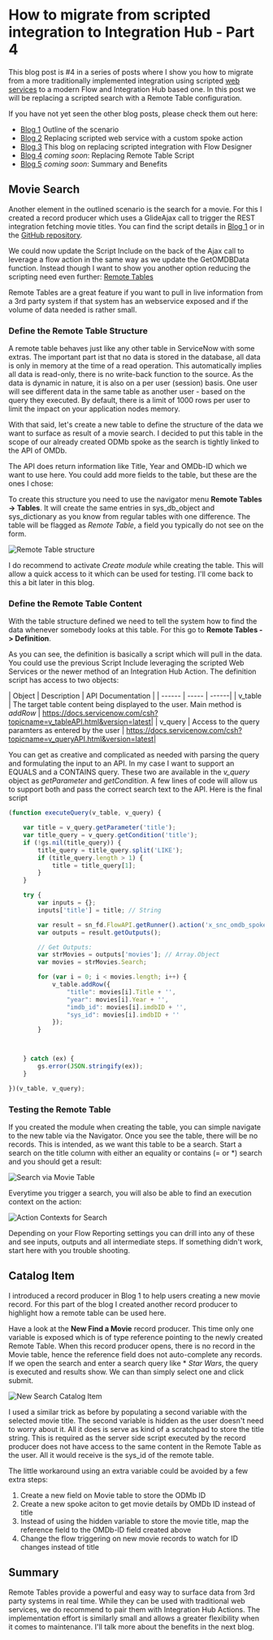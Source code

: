# How to migrate from scripted integration to Integration Hub - Part 4

<!-- Published URL
https://www.servicenow.com/community/automation-engine-blog/how-to-migrate-from-scripted-integration-to-integration-hub-part/ba-p/2689736
-->

This blog post is #4 in a series of posts where I show you how to migrate from a more traditionally implemented integration using scripted [web services](https://docs.servicenow.com/bundle/utah-api-reference/page/integrate/web-services/reference/r_AvailableWebServices.html) to a modern Flow and Integration Hub based one. In this post we will be replacing a scripted search with a Remote Table configuration.

If you have not yet seen the other blog posts, please check them out here:
- [Blog 1](https://www.servicenow.com/community/automation-engine-blog/how-to-migrate-from-scripted-integration-to-integration-hub-part/ba-p/2675520) Outline of the scenario
- [Blog 2](***URL***) Replacing scripted web service with a custom spoke action
- [Blog 3](***URL***) This blog on replacing scripted integration with Flow Designer
- [Blog 4](***URL***) _coming soon_: Replacing Remote Table Script
- [Blog 5](***URL***) _coming soon_: Summary and Benefits

## Movie Search

Another element in the outlined scenario is the search for a movie. For this I created a record producer which uses a GlideAjax call to trigger the REST integration fetching movie titles. You can find the script details in [Blog 1](https://www.servicenow.com/community/automation-engine-blog/how-to-migrate-from-scripted-integration-to-integration-hub-part/ba-p/2675520) or in the [GitHub repository](https://github.com/phifogg/now_movie).

We could now update the Script Include on the back of the Ajax call to leverage a flow action in the same way as we update the GetOMDBData function. Instead though I want to show you another option reducing the scripting need even further: [Remote Tables](https://docs.servicenow.com/csh?topicname=remote-tables.html&version=latest)

Remote Tables are a great feature if you want to pull in live information from a 3rd party system if that system has an webservice exposed and if the volume of data needed is rather small.

### Define the Remote Table Structure

A remote table behaves just like any other table in ServiceNow with some extras. The important part ist that no data is stored in the database, all data is only in memory at the time of a read operation. This automatically implies all data is read-only, there is no write-back function to the source. As the data is dynamic in nature, it is also on a per user (session) basis. One user will see different data in the same table as another user - based on the query they executed. By default, there is a limit of 1000 rows per user to limit the impact on your application nodes memory.

With that said, let's create a new table to define the structure of the data we want to surface as result of a movie search. I decided to put this table in the scope of our already created ODMb spoke as the search is tightly linked to the API of OMDb.

The API does return information like Title, Year and OMDb-ID which we want to use here. You could add more fields to the table, but these are the ones I chose:

To create this structure you need to use the navigator menu **Remote Tables -> Tables**. It will create the same entries in sys_db_object and sys_dictionary as you know from regular tables with one difference. The table will be flagged as *Remote Table*, a field you typically do not see on the form.

![Remote Table structure](blog4_images/movie_table.png)

I do recommend to activate *Create module* while creating the table. This will allow  a quick access to it which can be used for testing. I'll come back to this a bit later in this blog.

### Define the Remote Table Content

With the table structure defined we need to tell the system how to find the data whenever somebody looks at this table. For this go to **Remote Tables -> Definition**.

As you can see, the definition is basically a script which will pull in the data. You could use the previous Script Include leveraging the scripted Web Services or the newer method of an Integration Hub Action. The definition script has access to two objects:

| Object | Description | API Documentation |
| ------ | ----- | ------|
| v_table | The target table content being displayed to the user. Main method is _addRow_ | https://docs.servicenow.com/csh?topicname=v_tableAPI.html&version=latest|
| v_query | Access to the query paramters as entered by the user | https://docs.servicenow.com/csh?topicname=v_queryAPI.html&version=latest|

You can get as creative and complicated as needed with parsing the query and formulating the input to an API. In my case I want to support an EQUALS and a CONTAINS query. These two are available in the *v_query* object as *getParameter* and *getCondition*. A few lines of code will allow us to support both and pass the correct search text to the API. Here is the final script

```javascript
(function executeQuery(v_table, v_query) {

    var title = v_query.getParameter('title');
    var title_query = v_query.getCondition('title');
    if (!gs.nil(title_query)) {
        title_query = title_query.split('LIKE');
        if (title_query.length > 1) {
            title = title_query[1];
        }
    }

    try {
        var inputs = {};
        inputs['title'] = title; // String 

        var result = sn_fd.FlowAPI.getRunner().action('x_snc_omdb_spoke.search_by_title').inForeground().withInputs(inputs).run();
        var outputs = result.getOutputs();

        // Get Outputs:
        var strMovies = outputs['movies']; // Array.Object
        var movies = strMovies.Search;

        for (var i = 0; i < movies.length; i++) {
            v_table.addRow({
                "title": movies[i].Title + '',
                "year": movies[i].Year + '',
                "imdb_id": movies[i].imdbID + '',
                "sys_id": movies[i].imdbID + ''
            });
        }



    } catch (ex) {
        gs.error(JSON.stringify(ex));
    }

})(v_table, v_query);
```


### Testing the Remote Table

If you created the module when creating the table, you can simple navigate to the new table via the Navigator. Once you see the table, there will be no records. This is intended, as we want this table to be a search. Start a search on the title column with either an equality or contains (= or *) search and you should get a result:

![Search via Movie Table](blog4_images/movie_table_search.png)

Everytime you trigger a search, you will also be able to find an execution context on the action:

![Action Contexts for Search](blog4_images/action_contexts.png)

Depending on your Flow Reporting settings you can drill into any of these and see inputs, outputs and all intermediate steps. If something didn't work, start here with you trouble shooting.

## Catalog Item

I introduced a record producer in Blog 1 to help users creating a new movie record. For this part of the blog I created another record producer to highlight how a remote table can be used here.

Have a look at the **New Find a Movie** record producer. This time only one variable is exposed which is of type reference pointing to the newly created Remote Table. When this record producer opens, there is no record in the Movie table, hence the reference field does not auto-complete any records. If we open the search and enter a search query like * *Star Wars*, the query is executed and results show. We can than simply select one and click submit.

![New Search Catalog Item](blog4_images/new_movie_search.png)

I used a similar trick as before by populating a second variable with the selected movie title. The second variable is hidden as the user doesn't need to worry about it. All it does is serve as kind of a scratchpad to store the title string. This is required as the server side script executed by the record producer does not have access to the same content in the Remote Table as the user. All it would receive is the sys_id of the remote table.

The little workaround using an extra variable could be avoided by a few extra steps:
1. Create a new field on Movie table to store the ODMb ID
1. Create a new spoke aciton to get movie details by OMDb ID instead of title
1. Instead of using the hidden variable to store the movie title, map the reference field to the OMDb-ID field created above
1. Change the flow triggering on new movie records to watch for ID changes instead of title

## Summary

Remote Tables provide a powerful and easy way to surface data from 3rd party systems in real time. While they can be used with traditional web services, we do recommend to pair them with Integration Hub Actions. The implementation effort is similarly small and allows a greater flexibility when it comes to maintenance. I'll talk more about the benefits in the next blog.
